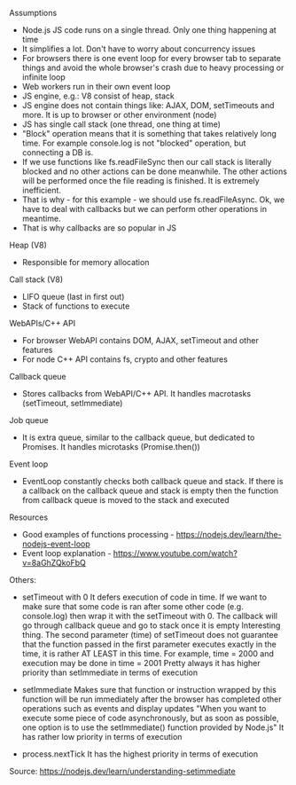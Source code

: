 Assumptions
- Node.js JS code runs on a single thread. Only one thing happening at time
- It simplifies a lot. Don't have to worry about concurrency issues
- For browsers there is one event loop for every browser tab to separate things and avoid the whole browser's crash due to heavy processing or infinite loop
- Web workers run in their own event loop
- JS engine, e.g.: V8 consist of heap, stack
- JS engine does not contain things like: AJAX, DOM, setTimeouts and more. It is up to browser or other environment (node)
- JS has single call stack (one thread, one thing at time)
- "Block" operation means that it is something that takes relatively long time. For example console.log is not "blocked" operation, but connecting a DB is.
- If we use functions like fs.readFileSync then our call stack is literally blocked and no other actions can be done meanwhile. The other actions will be performed once the file reading is finished. It is extremely inefficient.
- That is why - for this example - we should use fs.readFileAsync. Ok, we have to deal with callbacks but we can perform other operations in meantime.
- That is why callbacks are so popular in JS

Heap (V8)
- Responsible for memory allocation

Call stack (V8)
- LIFO queue (last in first out)
- Stack of functions to execute

WebAPIs/C++ API
- For browser WebAPI contains DOM, AJAX, setTimeout and other features
- For node C++ API contains fs, crypto and other features

Callback queue
- Stores callbacks from WebAPI/C++ API. It handles macrotasks (setTimeout, setImmediate)

Job queue
- It is extra queue, similar to the callback queue, but dedicated to Promises. It handles microtasks (Promise.then())

Event loop
- EventLoop constantly checks both callback queue and stack. If there is a callback on the callback queue and stack is empty then the function from callback queue is moved to the stack and executed

Resources
- Good examples of functions processing - https://nodejs.dev/learn/the-nodejs-event-loop
- Event loop explanation - https://www.youtube.com/watch?v=8aGhZQkoFbQ

Others:
- setTimeout with 0
It defers execution of code in time. If we want to make sure that some code is ran after some other code (e.g. console.log) then wrap it with the setTimeout with 0. The callback will go through callback queue and go to stack once it is empty
Interesting thing. The second parameter (time) of setTimeout does not guarantee that the function passed in the first parameter executes exactly in the time, it is rather AT LEAST in this time. For example, time = 2000 and execution may be done in time = 2001
Pretty always it has higher priority than setImmediate in terms of execution

- setImmediate 
Makes sure that function or instruction wrapped by this function will be run immediately after the browser has completed other operations such as events and display updates
"When you want to execute some piece of code asynchronously, but as soon as possible, one option is to use the setImmediate() function provided by Node.js"
It has rather low priority in terms of execution

- process.nextTick
It has the highest priority in terms of execution

Source: https://nodejs.dev/learn/understanding-setimmediate
